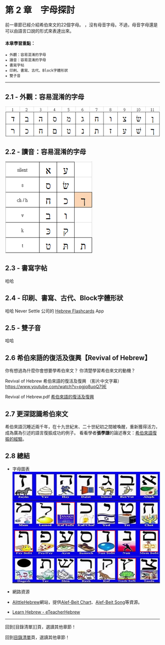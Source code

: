 # 第 2 章　字母探討

前一章節已經介紹希伯來文的22個字母。
，沒有母音字母。不過，母音字母還是可以由語言口說的形式來表達出來。

#### 本章學習重點：  

	★ 外觀：容易混淆的字母
	★ 讀音：容易混淆的字母
	★ 書寫字帖
	★ 印刷、書寫、古代、Block字體形狀
	★ 雙子音

---

## 2.1 - 外觀：容易混淆的字母

   ![外觀容易混淆](../images/img02-01.png)

## 2.2 - 讀音：容易混淆的字母

   ![讀音：容易混淆](../images/img02-02.png)

## 2.3 - 書寫字帖

哈哈

## 2.4 - 印刷、書寫、古代、Block字體形狀

哈哈
Never Settle 公司的 [Hebrew Flashcards][] App

## 2.5 - 雙子音

哈哈

## 2.6 希伯來語的復活及復興【Revival of Hebrew】 

你有想過為什麼你會想要學希伯來文？
你清楚學習希伯來文的動機？

Revival of Hebrew 希伯來語的復活及復興 （影片中文字幕）
https://www.youtube.com/watch?v=pgjq8uqQ79E

Revival of Hebrew.pdf
[希伯來語的復活及復興][]

## 2.7 更深認識希伯來文

希伯來語沉睡近兩千年，在十九世紀末、二十世紀初之間被喚醒，重新獲得活力，成為廣為引述的語言復振成功的例子。
看看學者**張學謙**的論述專文：[希伯來語復振的經驗][]。

## 2.8 總結
- 字母圖表
   ![字母圖表](../images/字母圖表.jpg)

- 網路資源
 - [AlittleHebrew][]網站，提供[Alef-Beit Chart][]、[Alef-Beit Song][]等資源。 
 - [Learn Hebrew - eTeacherHebrew][]

---
回到[目錄清單][]頁，選讀其他章節！

回到[目錄清單](../README.md)頁，選讀其他章節！



[Blog]: http://pertonchang.blogspot.tw/
[pertonchang]: http://pertonchang.blogspot.tw/
[目錄清單0]: ../README.md

[學習希伯來語-奇布茲]: https://www.facebook.com/groups/308100932705850/
[001]: https://www.facebook.com/groups/308100932705850/
[002]: https://www.facebook.com/groups/308100932705850/

[Terence Ha]: https://www.facebook.com/ha.terence?hc_location=ufi
[Paul Yeh]: https://www.facebook.com/paul.yeh.501?fref=nf
[希伯來語的復活及復興]: https://www.youtube.com/watch?v=pgjq8uqQ79E
[希伯來語復振的經驗]: http://www.tisanet.org/quarterly/7-4-6.pdf
[AlittleHebrew]: http://www.alittlehebrew.com/
[Alef-Beit Chart]: http://www.alittlehebrew.com/sites/default/files/downloads/handouts/alef-beit.pdf
[Alef-Beit Song]: http://www.alittlehebrew.com/sites/default/files/downloads/audio/alef-beit_song.mp3
[Learn Hebrew - eTeacherHebrew]: https://www.youtube.com/playlist?list=PLsNJO0nl_IhQACWH6Ego3Ra-TCvYMJZSY
[Hebrew Flashcards]: https://play.google.com/store/apps/developer?id=Never+Settle&hl=zh_TW
